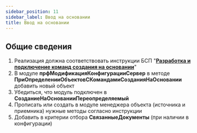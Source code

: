 ```yaml
---
sidebar_position: 11
sidebar_label: Ввод на основании
title: Ввод на основании
---
```


## Общие сведения

1. Реализация должна соответствовать инструкции БСП "**[Разработка и подключение команд создания на основании](https://its.1c.ru/db/bsp319doc#content:4:hdoc:issogl3_%D1%80%D0%B0%D0%B7%D1%80%D0%B0%D0%B1%D0%BE%D1%82%D0%BA%D0%B0_%D0%B8_%D0%BF%D0%BE%D0%B4%D0%BA%D0%BB%D1%8E%D1%87%D0%B5%D0%BD%D0%B8%D0%B5_%D0%BA%D0%BE%D0%BC%D0%B0%D0%BD%D0%B4_%D1%81%D0%BE%D0%B7%D0%B4%D0%B0%D0%BD%D0%B8%D1%8F_%D0%BD%D0%B0_%D0%BE%D1%81%D0%BD%D0%BE%D0%B2%D0%B0%D0%BD%D0%B8%D0%B8)**"
2. В модуле **прфМодификацияКонфигурацииСервер** в методе **ПриОпределенииОбъектовСКомандамиСозданияНаОсновании** добавить новый объект
3. Убедиться, что модуль подключен в **СозданиеНаОснованииПереопределяемый**
4. Прописать или создать в модуле менеджера объекта (источника и приемника) нужные методы согласно инструкции
5. Добавить в критерии отбора **СвязанныеДокументы** (при наличии в конфигурации)
